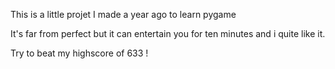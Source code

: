 This is a little projet I made a year ago to learn pygame

It's far from perfect but it can entertain you for ten minutes and i quite like it.

Try to beat my highscore of 633 !
